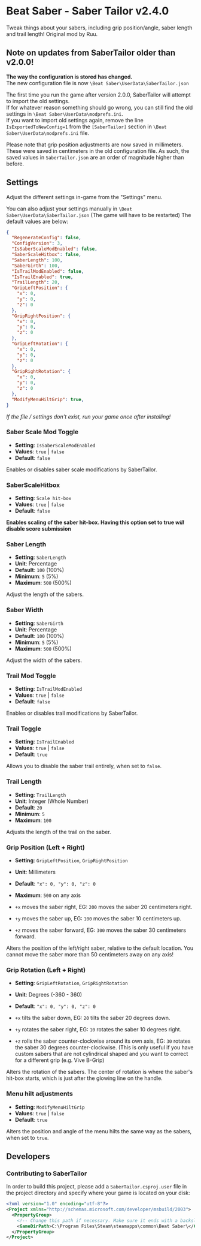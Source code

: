 # Beat Saber - Saber Tailor v2.4.0

Tweak things about your sabers, including grip position/angle, saber length and trail length! Original mod by Ruu.

## Note on updates from SaberTailor older than v2.0.0!

**The way the configuration is stored has changed.**</br>
The new configuration file is now `\Beat Saber\UserData\SaberTailor.json`

The first time you run the game after version 2.0.0, SaberTailor will attempt to import the old settings.</br>
If for whatever reason something should go wrong, you can still find the old settings in `\Beat Saber\UserData\modprefs.ini`.</br>
If you want to import old settings again, remove the line `IsExportedToNewConfig=1` from the `[SaberTailor]` section in `\Beat Saber\UserData\modprefs.ini` file.

Please note that grip position adjustments are now saved in millimeters. These were saved in centimeters in the old configuration file. As such, the saved values in `SaberTailor.json` are an order of magnitude higher than before.

## Settings

Adjust the different settings in-game from the "Settings" menu.

You can also adjust your settings manually in `\Beat Saber\UserData\SaberTailor.json` (The game will have to be restarted)
The default values are below:

```json
{
  "RegenerateConfig": false,
  "ConfigVersion": 3,
  "IsSaberScaleModEnabled": false,
  "SaberScaleHitbox": false,
  "SaberLength": 100,
  "SaberGirth": 100,
  "IsTrailModEnabled": false,
  "IsTrailEnabled": true,
  "TrailLength": 20,
  "GripLeftPosition": {
    "x": 0,
    "y": 0,
    "z": 0
  },
  "GripRightPosition": {
    "x": 0,
    "y": 0,
    "z": 0
  },
  "GripLeftRotation": {
    "x": 0,
    "y": 0,
    "z": 0
  },
  "GripRightRotation": {
    "x": 0,
    "y": 0,
    "z": 0
  },
  "ModifyMenuHiltGrip": true,
}
```

*If the file / settings don't exist, run your game once after installing!*

### Saber Scale Mod Toggle

- **Setting**: `IsSaberScaleModEnabled`
- **Values**: `true` | `false`
- **Default**: `false`

Enables or disables saber scale modifications by SaberTailor.

### SaberScaleHitbox

- **Setting**: `Scale hit-box`
- **Values**: `true` | `false`
- **Default**: `false`

**Enables scaling of the saber hit-box. Having this option set to true *will* disable score submission**

### Saber Length

- **Setting**: `SaberLength`
- **Unit**: Percentage
- **Default**: `100` (100%)
- **Minimum**: `5` (5%)
- **Maximum**: `500` (500%)

Adjust the length of the sabers.

### Saber Width

- **Setting**: `SaberGirth`
- **Unit**: Percentage
- **Default**: `100` (100%)
- **Minimum**: `5` (5%)
- **Maximum**: `500` (500%)

Adjust the width of the sabers.

### Trail Mod Toggle

- **Setting**: `IsTrailModEnabled`
- **Values**: `true` | `false`
- **Default**: `false`

Enables or disables trail modifications by SaberTailor.

### Trail Toggle

- **Setting**: `IsTrailEnabled`
- **Values**: `true` | `false`
- **Default**: `true`

Allows you to disable the saber trail entirely, when set to `false`.

### Trail Length

- **Setting**: `TrailLength`
- **Unit**: Integer (Whole Number)
- **Default**: `20`
- **Minimum**: `5`
- **Maximum**: `100`

Adjusts the length of the trail on the saber.

### Grip Position (Left + Right)

- **Setting**: `GripLeftPosition`, `GripRightPosition`
- **Unit**: Millimeters
- **Default**: `"x": 0, "y": 0, "z": 0`
- **Maximum**: `500` on any axis

- `+x` moves the saber right, EG: `200` moves the saber 20 centimeters right.
- `+y` moves the saber up, EG: `100` moves the saber 10 centimeters up.
- `+z` moves the saber forward, EG: `300` moves the saber 30 centimeters forward.

Alters the position of the left/right saber, relative to the default location. You cannot move the saber more than 50 centimeters away on any axis!

### Grip Rotation (Left + Right)

- **Setting**: `GripLeftRotation`, `GripRightRotation`
- **Unit**: Degrees (-360 - 360)
- **Default**: `"x": 0, "y": 0, "z": 0`

- `+x` tilts the saber down, EG: `20` tilts the saber 20 degrees down.
- `+y` rotates the saber right, EG: `10` rotates the saber 10 degrees right.
- `+z` rolls the saber counter-clockwise around its own axis, EG: `30` rotates the saber 30 degrees counter-clockwise. (This is only useful if you have custom sabers that are not cylindrical shaped and you want to correct for a different grip (e.g. Vive B-Grip)

Alters the rotation of the sabers. The center of rotation is where the saber's hit-box starts, which is just after the glowing line on the handle.

### Menu hilt adjustments

- **Setting**: `ModifyMenuHiltGrip`
- **Values**: `true` | `false`
- **Default**: `true`

Alters the position and angle of the menu hilts the same way as the sabers, when set to `true`.

## Developers

### Contributing to SaberTailor
In order to build this project, please add a `SaberTailor.csproj.user` file in the project directory and specify where your game is located on your disk:

```xml
<?xml version="1.0" encoding="utf-8"?>
<Project xmlns="http://schemas.microsoft.com/developer/msbuild/2003">
  <PropertyGroup>
    <!-- Change this path if necessary. Make sure it ends with a backslash. -->
    <GameDirPath>C:\Program Files\Steam\steamapps\common\Beat Saber\</GameDirPath>
  </PropertyGroup>
</Project>
```
